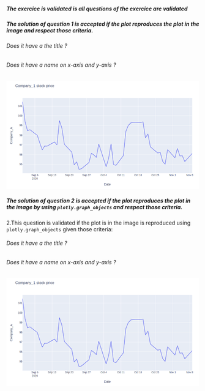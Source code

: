 ##### The exercice is validated is all questions of the exercice are validated

##### The solution of question 1 is accepted if the plot reproduces the plot in the image and respect those criteria.

###### Does it have a the title ? 
###### Does it have a name on x-axis and y-axis ?


![alt text][logo_ex6]

[logo_ex6]: ../w1day03_ex6_plot1.png "Time series ex6"


##### The solution of question 2 is accepted if the plot reproduces the plot in the image by using `plotly.graph_objects` and respect those criteria.



2.This question is validated if the plot is in the image is reproduced using `plotly.graph_objects` given those criteria:

###### Does it have a the title ? 
###### Does it have a name on x-axis and y-axis ?

![alt text][logo_ex6]

[logo_ex6]: ../w1day03_ex6_plot1.png "Time series ex6"